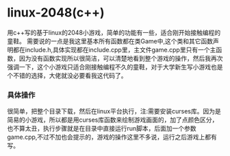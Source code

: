 # linux-2048(c++)
用c++写的基于linux的2048小游戏，简单的功能有一些，适合刚开始接触编程的童鞋。
需要说的一点是我这里基本所有函数都在类Game中,这个类和其它函数声明都在include.h,具体实现都在include.cpp里，主文件game.cpp里只有一个主函数，因为没有函数实现所以很简洁，可以清楚地看到整个游戏的操作，然后我再次强调一下，这个小游戏只适合刚接触编程不久的童鞋，对于大学新生写小游戏也是个不错的选择，大佬就没必要看我这代码了。
### 具体操作
很简单，把整个目录下载，然后在linux平台执行，注:需要安装curses库。因为是简易的小游戏，所以都是用curses库函数来绘制游戏画面的，加了点颜色区分，也不算太丑，执行步骤就是在目录中直接运行run脚本，后面加一个参数game.cpp,不过不加也会提示的，游戏的操作这里不多说，运行之后游戏上都有写。
